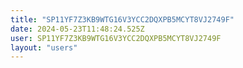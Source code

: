 ```yaml
---
title: "SP11YF7Z3KB9WTG16V3YCC2DQXPB5MCYT8VJ2749F"
date: 2024-05-23T11:48:24.525Z
user: SP11YF7Z3KB9WTG16V3YCC2DQXPB5MCYT8VJ2749F
layout: "users"
---
```

    